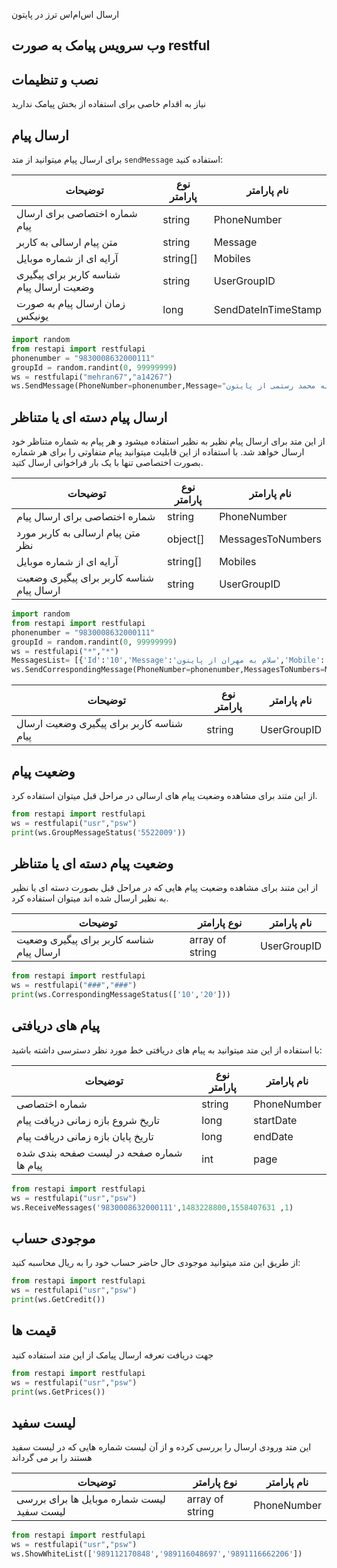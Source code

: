ارسال اس‌ام‌اس ترز
در پایتون

## وب سرویس پیامک به صورت restful

## نصب و تنظیمات
نیاز به اقدام خاصی برای استفاده از بخش پیامک ندارید 

## ارسال پیام
برای ارسال پیام میتوانید از متد `sendMessage` استفاده کنید:

 | توضیحات  |  نوع پارامتر | نام پارامتر  |
 | ------------ | ------------ | ------------ |
|شماره اختصاصی برای ارسال پیام  |  string |  PhoneNumber |
 |متن پیام ارسالی به کاربر   |  string |  Message |
 |آرایه ای از شماره موبایل |  string[] |  Mobiles |
 |شناسه کاربر برای پیگیری وضعیت ارسال پیام|string|UserGroupID|
 |زمان ارسال پیام به صورت یونیکس|long|SendDateInTimeStamp|
 
```python
import random
from restapi import restfulapi 
phonenumber = "9830008632000111"
groupId = random.randint(0, 99999999)
ws = restfulapi("mehran67","a14267")
ws.SendMessage(PhoneNumber=phonenumber,Message="سلام به محمد رستمی از پایتون",Mobiles=['989398219817'],UserGroupID=str(groupId),SendDateInTimeStamp=1558298601)
```
## ارسال پیام دسته ای یا متناظر
از این متد برای ارسال پیام نظیر به نظیر استفاده میشود و هر پیام به شماره متناظر خود ارسال خواهد شد. با استفاده از این قابلیت میتوانید پیام متفاوتی را برای هر شماره بصورت اختصاصی تنها با یک بار فراخوانی ارسال کتید.

 | توضیحات  |  نوع پارامتر | نام پارامتر  |
 | ------------ | ------------ | ------------ |
|شماره اختصاصی برای ارسال پیام  |  string |  PhoneNumber |
 |متن پیام ارسالی به کاربر مورد نظر  |  object[] |  MessagesToNumbers |
 |آرایه ای از شماره موبایل |  string[] |  Mobiles |
 |شناسه کاربر برای پیگیری وضعیت ارسال پیام|string|UserGroupID|
```python
import random
from restapi import restfulapi 
phonenumber = "9830008632000111"
groupId = random.randint(0, 99999999)
ws = restfulapi("*","*")
MessagesList= [{'Id':'10','Message':'سلام به مهران از پایتون','Mobile':'989112170848' },{'Id':'20','Message':'سلام به رستمی از پایتون','Mobile':'989116048697' }]
ws.SendCorrespondingMessage(PhoneNumber=phonenumber,MessagesToNumbers=MessagesList,UserGroupID=str(groupId))
```
 | توضیحات  |  نوع پارامتر | نام پارامتر  |
 | ------------ | ------------ | ------------ |
 |شناسه کاربر برای پیگیری وضعیت ارسال پیام|string|UserGroupID|
## وضعیت پیام
از این متند برای مشاهده وضعیت پیام های ارسالی در مراحل قبل میتوان استفاده کرد.
   ```python
from restapi import restfulapi 
ws = restfulapi("usr","psw")
print(ws.GroupMessageStatus('5522009'))
```
## وضعیت پیام دسته ای یا متناظر
از این متند برای مشاهده وضعیت پیام هایی که در مراحل قبل بصورت دسته ای یا نظیر به نظیر ارسال شده اند میتوان استفاده کرد.

 | توضیحات  |  نوع پارامتر | نام پارامتر  |
 | ------------ | ------------ | ------------ |
 |شناسه کاربر برای پیگیری وضعیت ارسال پیام|array of string|UserGroupID|
 
```python
from restapi import restfulapi 
ws = restfulapi("###","###")
print(ws.CorrespondingMessageStatus(['10','20']))
```
## پیام های دریافتی
با استفاده از این متد میتوانید به پیام های دریافتی خط مورد نظر دسترسی داشته باشید:

 | توضیحات  |  نوع پارامتر | نام پارامتر  |
 | ------------ | ------------ | ------------ |
 |شماره اختصاصی |string|PhoneNumber|
 |تاریخ شروع بازه زمانی دریافت پیام |long|startDate|
 |تاریخ پایان بازه زمانی دریافت پیام |long|endDate|
 |شماره صفحه در لیست صفحه بندی شده پیام ها|int|page|
```python
from restapi import restfulapi 
ws = restfulapi("usr","psw")
ws.ReceiveMessages('9830008632000111',1483228800,1558407631 ,1)
```
## موجودی حساب
از طریق این متد میتوانید موجودی حال حاضر حساب خود را به ریال محاسبه کنید:
```python
from restapi import restfulapi 
ws = restfulapi("usr","psw")
print(ws.GetCredit())
```
## قیمت ها
جهت دریافت تعرفه ارسال پیامک از این متد استفاده کنید
```python
from restapi import restfulapi 
ws = restfulapi("usr","psw")
print(ws.GetPrices())
```
## لیست سفید
این متد ورودی ارسال را بررسی کرده و از آن لیست شماره هایی که در لیست سفید هستند را بر می گرداند
 
 | توضیحات  |  نوع پارامتر | نام پارامتر  |
 | ------------ | ------------ | ------------ |
|لیست شماره موبایل ها برای بررسی لیست سفید  |array of  string|  PhoneNumber |

```python
from restapi import restfulapi 
ws = restfulapi("usr","psw")
ws.ShowWhiteList(['989112170848','989116048697','9891116662206'])
```



